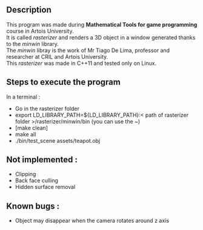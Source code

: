 ## Description

This program was made during **Mathematical Tools for game programming** course in Artois University.  
It is called *rasterizer* and renders a 3D object in a window generated thanks to the *minwin* library.  
The *minwin* libray is the work of Mr Tiago De Lima, professor and researcher at CRIL and Artois University.  
This *rasterizer* was made in C++11 and tested only on Linux.

## Steps to execute the program

In a terminal :
- Go in the rasterizer folder
- export LD_LIBRARY_PATH=${LD_LIBRARY_PATH}:< path of rasterizer folder >/rasterizer/minwin/bin (you can use the ~)
- [make clean]
- make all
- ./bin/test_scene assets/teapot.obj

## Not implemented :
- Clipping
- Back face culling
- Hidden surface removal
  
## Known bugs :
- Object may disappear when the camera rotates around z axis
